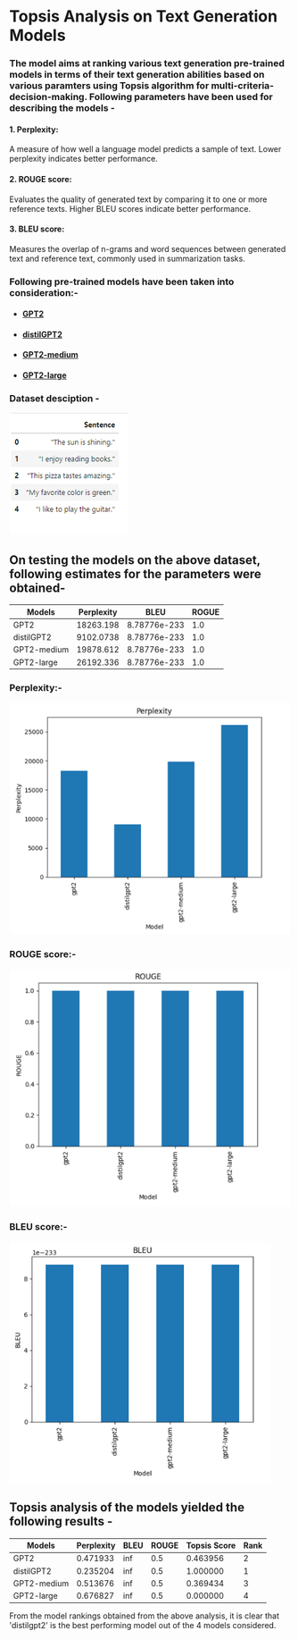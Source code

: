 # Topsis Analysis on Text Generation Models

### The model aims at ranking various text generation pre-trained models in terms of their text generation abilities based on various paramters using Topsis algorithm for multi-criteria-decision-making. Following parameters have been used for describing the models -

#### 1. Perplexity:

A measure of how well a language model predicts a sample of text. Lower perplexity indicates better performance.

#### 2. ROUGE score:

Evaluates the quality of generated text by comparing it to one or more reference texts. Higher BLEU scores indicate better performance.

#### 3. BLEU score:

Measures the overlap of n-grams and word sequences between generated text and reference text, commonly used in summarization tasks.

### Following pre-trained models have been taken into consideration:-

- #### [GPT2](https://huggingface.co/openai-community/gpt2)

- #### [distilGPT2](https://huggingface.co/distilbert/distilgpt2)

- #### [GPT2-medium](https://huggingface.co/openai-community/gpt2-medium)

- #### [GPT2-large](https://huggingface.co/openai-community/gpt2-large)

### Dataset desciption -

![dataset](public/dataset.PNG)

## On testing the models on the above dataset, following estimates for the parameters were obtained-

| Models      | Perplexity | BLEU         | ROGUE |
| ----------- | ---------- | ------------ | ----- |
| GPT2        | 18263.198  | 8.78776e-233 | 1.0   |
| distilGPT2  | 9102.0738  | 8.78776e-233 | 1.0   |
| GPT2-medium | 19878.612  | 8.78776e-233 | 1.0   |
| GPT2-large  | 26192.336  | 8.78776e-233 | 1.0   |

### Perplexity:-

![perplexity](public/perplexity.PNG)

### ROUGE score:-

![rouge](./public/rouge.PNG)

### BLEU score:-

![bleu](./public/bleu.PNG)

## Topsis analysis of the models yielded the following results -

| Models      | Perplexity | BLEU | ROUGE | Topsis Score | Rank |
| ----------- | ---------- | ---- | ----- | ------------ | ---- |
| GPT2        | 0.471933   | inf  | 0.5   | 0.463956     | 2    |
| distilGPT2  | 0.235204   | inf  | 0.5   | 1.000000     | 1    |
| GPT2-medium | 0.513676   | inf  | 0.5   | 0.369434     | 3    |
| GPT2-large  | 0.676827   | inf  | 0.5   | 0.000000     | 4    |

From the model rankings obtained from the above analysis, it is clear that 'distilgpt2' is the best performing model out of the 4 models considered.
